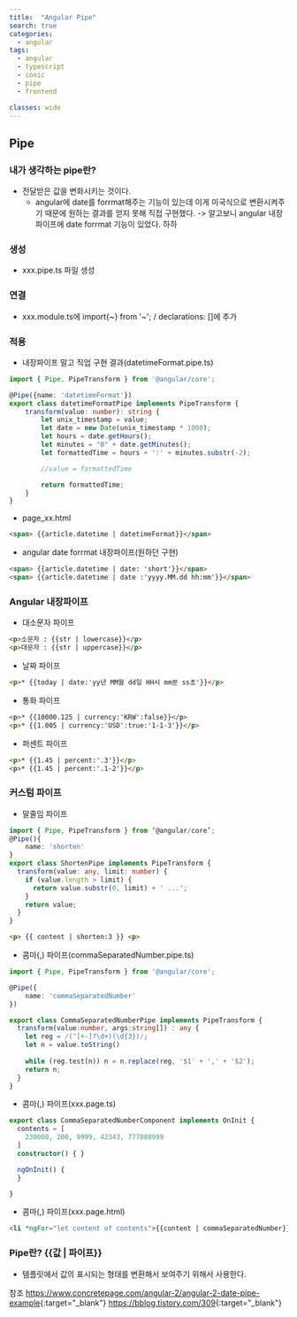 ```yaml
---
title:  "Angular Pipe"
search: true
categories:
  - angular
tags:
  - angular
  - typescript
  - ionic
  - pipe
  - frontend

classes: wide
---
```


## Pipe

### 내가 생각하는 pipe란?
  - 전달받은 값을 변화시키는 것이다.
    - angular에  date를 forrmat해주는 기능이 있는데 이게 미국식으로 변환시켜주기 때문에 원하는 결과를 얻지 못해 직접 구현했다.
     -> 알고보니 angular 내장 파이프에 date forrmat 기능이 있었다. 하하

### 생성
  - xxx.pipe.ts 파일 생성

### 연결
  - xxx.module.ts에 import{~} from '~'; / declarations: []에 추가

### 적용
 - 내장파이프 말고 직업 구현 결과(datetimeFormat.pipe.ts)
```typescript
import { Pipe, PipeTransform } from '@angular/core';

@Pipe({name: 'datetimeFormat'})
export class datetimeFormatPipe implements PipeTransform {
    transform(value: number): string {
        let unix_timestamp = value;
        let date = new Date(unix_timestamp * 1000);
        let hours = date.getHours();
        let minutes = "0" + date.getMinutes();
        let formattedTime = hours + ':' + minutes.substr(-2);

        //value = formattedTime

        return formattedTime;
    }
}
```

 - page_xx.html 
```html
<span> {{article.datetime | datetimeFormat}}</span>
```

  - angular date forrmat 내장파이프(원하던 구현)
```html
<span> {{article.datetime | date: 'short'}}</span>
<span> {{article.datetime | date :'yyyy.MM.dd hh:mm'}}</span>
```

### Angular 내장파이프
  - 대소문자 파이프
```html
<p>소문자 : {{str | lowercase}}</p>
<p>대문자 : {{str | uppercase}}</p>
```

  - 날짜 파이프
```html
<p>* {{today | date:'yy년 MM월 dd일 HH시 mm분 ss초'}}</p>
```

  - 통화 파이프
```html
<p>* {{10000.125 | currency:'KRW':false}}</p>
<p>* {{1.005 | currency:'USD':true:'1-1-3'}}</p>
```

  - 퍼센트 파이프
```html
<p>* {{1.45 | percent:'.3'}}</p>
<p>* {{1.45 | percent:'.1-2'}}</p>
```

### 커스텀 파이프
  - 말줄임 파이프
```typescript
import { Pipe, PipeTransform } from ‘@angular/core’;
@Pipe(){
    name: 'shorten'
}
export class ShortenPipe implements PipeTransform {
  transform(value: any, limit: number) {    
    if (value.length > limit) {      
      return value.substr(0, limit) + ' ...';    
    }    
    return value;  
  }
}
```
```html
<p> {{ content | shorten:3 }} <p>
```

  - 콤마(,) 파이프(commaSeparatedNumber.pipe.ts)
```typescript
import { Pipe, PipeTransform } from '@angular/core';

@Pipe({
    name: 'commaSeparatedNumber'
})

export class CommaSeparatedNumberPipe implements PipeTransform {
  transform(value:number, args:string[]) : any {
    let reg = /(^[+-]?\d+)(\d{3})/;
    let n = value.toString()
 
    while (reg.test(n)) n = n.replace(reg, '$1' + ',' + '$2');
    return n;
  }
}
```

  - 콤마(,) 파이프(xxx.page.ts)
```typescript
export class CommaSeparatedNumberComponent implements OnInit {
  contents = [
    230000, 200, 9999, 42343, 777888999
  ]
  constructor() { }

  ngOnInit() {
  }

}
```

  - 콤마(,) 파이프(xxx.page.html)
```html
<li *ngFor="let content of contents">{{content | commaSeparatedNumber}}</li>
```

### Pipe란? {{값 | 파이프}}
  - 템플릿에서 값의 표시되는 형태를 변환해서 보여주기 위해서 사용한다.

  참조
  <https://www.concretepage.com/angular-2/angular-2-date-pipe-example>{:target="_blank"}
  <https://bblog.tistory.com/309>{:target="_blank"}
  

